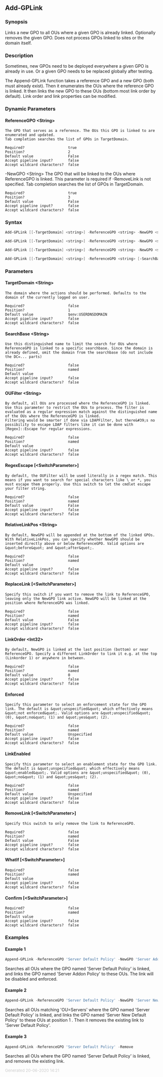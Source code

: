 <a name="Add-GPLink"></a>
## Add-GPLink
### Synopsis
Links a new GPO to all OUs where a given GPO is already linked. Optionally removes the given GPO. Does not process GPOs linked to sites or the domain itself.
### Description
Sometimes, new GPOs need to be deployed everywhere a given GPO is already in use. Or a given GPO needs to be replaced globally after testing.

The Append-GPLink function takes a reference GPO and a new GPO (both must already exist). Then it enumerates the OUs where the reference GPO is linked. It then links the new GPO to these OUs (bottom most link order by default). Link order and link properties can be modified.

### Dynamic Parameters
#### ReferenceGPO &lt;String&gt;
    The GPO that serves as a reference. The OUs this GPO is linked to are enumerated and updated.
    Tab completion searches the list of GPOs in TargetDomain.

    Required?                    true
    Position?                    2
    Default value                False
    Accept pipeline input?       false
    Accept wildcard characters?  false

-NewGPO &lt;String&gt;
    The GPO that will be linked to the OUs where ReferenceGPO is linked.
    This parameter is required if -RemoveLink is not specified.
    Tab completion searches the list of GPOs in TargetDomain.

    Required?                    true
    Position?                    3
    Default value                False
    Accept pipeline input?       false
    Accept wildcard characters?  false
### Syntax
```powershell
Add-GPLink [[-TargetDomain] <string>] -ReferenceGPO <string> -NewGPO <string> [-SearchBase <string>] [-OUFilter <string>] [-RegexEscape] [-RelativeLinkPos <string>] [-Enforced <EnforceLink>] [-LinkEnabled <EnableLink>] [-WhatIf] [-Confirm] [<CommonParameters>]

Add-GPLink [[-TargetDomain] <string>] -ReferenceGPO <string> -NewGPO <string> [-SearchBase <string>] [-OUFilter <string>] [-RegexEscape] [-ReplaceLink] [-Enforced <EnforceLink>] [-LinkEnabled <EnableLink>] [-WhatIf] [-Confirm] [<CommonParameters>]

Add-GPLink [[-TargetDomain] <string>] -ReferenceGPO <string> -NewGPO <string> [-SearchBase <string>] [-OUFilter <string>] [-RegexEscape] [-LinkOrder <int>] [-Enforced <EnforceLink>] [-LinkEnabled <EnableLink>] [-WhatIf] [-Confirm] [<CommonParameters>]

Add-GPLink [[-TargetDomain] <string>] -ReferenceGPO <string> [-SearchBase <string>] [-OUFilter <string>] [-RegexEscape] [-RemoveLink] [-WhatIf] [-Confirm] [<CommonParameters>]
```
### Parameters
#### TargetDomain &lt;String&gt;
    The domain where the actions should be performed. Defaults to the domain of the currently logged on user.
    
    Required?                    false
    Position?                    1
    Default value                $env:USERDNSDOMAIN
    Accept pipeline input?       false
    Accept wildcard characters?  false
#### SearchBase &lt;String&gt;
    Use this distinguished name to limit the search for OUs where ReferenceGPO is linked to a specific searchbase. Since the domain is already defined, omit the domain from the searchbase (do not include the DC=... parts)
    
    Required?                    false
    Position?                    named
    Default value                
    Accept pipeline input?       false
    Accept wildcard characters?  false
#### OUFilter &lt;String&gt;
    By default, all OUs are processed where the ReferenceGPO is linked. Use this parameter to restrict the OUs to process. The filter is evaluated as a regular expression match against the distinguished name of the OUs where the ReferenceGPO is linked.
    Filtering would be smarter if done via LDAPFilter, but there&#39;s no possibility to escape LDAP filters like it can be done with [Regex]::Escape for regular expressions.
    
    Required?                    false
    Position?                    named
    Default value                
    Accept pipeline input?       false
    Accept wildcard characters?  false
#### RegexEscape [&lt;SwitchParameter&gt;]
    By default, the OUFilter will be used literally in a regex match. This means if you want to search for special characters like \ or *, you must escape them properly. Use this switch to let the cmdlet escape your filter string.
    
    Required?                    false
    Position?                    named
    Default value                False
    Accept pipeline input?       false
    Accept wildcard characters?  false
#### RelativeLinkPos &lt;String&gt;
    By default, NewGPO will be appended at the bottom of the linked GPOs. With RelativeLinkPos, you can specify whether NewGPO should be inserted directly above or below ReferenceGPO. Valid options are &quot;before&quot; and &quot;after&quot;.
    
    Required?                    false
    Position?                    named
    Default value                
    Accept pipeline input?       false
    Accept wildcard characters?  false
#### ReplaceLink [&lt;SwitchParameter&gt;]
    Specify this switch if you want to remove the link to ReferenceGPO, leaving only the NewGPO link active. NewGPO will be linked at the position where ReferenceGPO was linked.
    
    Required?                    false
    Position?                    named
    Default value                False
    Accept pipeline input?       false
    Accept wildcard characters?  false
#### LinkOrder &lt;Int32&gt;
    By default, NewGPO is linked at the last position (bottom) or near ReferenceGPO. Specify a different LinkOrder to link it e.g. at the top (Linkorder 1) or anywhere in between.
    
    Required?                    false
    Position?                    named
    Default value                0
    Accept pipeline input?       false
    Accept wildcard characters?  false
#### Enforced
    Specify this parameter to select an enforcement state for the GPO link. The default is &quot;unspecified&quot; which effectively means &quot;not enforced&quot;. Valid options are &quot;unspecified&quot; (0), &quot;no&quot; (1) and &quot;yes&quot; (2).
    
    Required?                    false
    Position?                    named
    Default value                Unspecified
    Accept pipeline input?       false
    Accept wildcard characters?  false
#### LinkEnabled
    Specify this parameter to select an enablement state for the GPO link. The default is &quot;unspecified&quot; which effectively means &quot;enabled&quot;. Valid options are &quot;unspecified&quot; (0), &quot;no&quot; (1) and &quot;yes&quot; (2).
    
    Required?                    false
    Position?                    named
    Default value                Unspecified
    Accept pipeline input?       false
    Accept wildcard characters?  false
#### RemoveLink [&lt;SwitchParameter&gt;]
    Specify this switch to only remove the link to ReferenceGPO.
    
    Required?                    false
    Position?                    named
    Default value                False
    Accept pipeline input?       false
    Accept wildcard characters?  false
#### WhatIf [&lt;SwitchParameter&gt;]
    
    Required?                    false
    Position?                    named
    Default value                
    Accept pipeline input?       false
    Accept wildcard characters?  false
#### Confirm [&lt;SwitchParameter&gt;]
    
    Required?                    false
    Position?                    named
    Default value                
    Accept pipeline input?       false
    Accept wildcard characters?  false
### Examples
#### Example 1 
```powershell
Append-GPLink -ReferenceGPO 'Server Default Policy' -NewGPO 'Server Addon Policy'

```

Searches all OUs where the GPO named 'Server Default Policy' is linked, and links the GPO named 'Server Addon Policy' to these OUs. The link will be disabled and enforced.
#### Example 2 
```powershell
Append-GPLink -ReferenceGPO 'Server Default Policy' -NewGPO 'Server New Default Policy' -OUFilter 'OU=Servers' -Replace -LinkOrder 1

```

Searches all OUs matching 'OU=Servers' where the GPO named 'Server Default Policy' is linked, and links the GPO named 'Server New Default Policy' to these OUs at position 1 . Then it removes the existing link to 'Server Default Policy'.
#### Example 3 
```powershell
Append-GPLink -ReferenceGPO 'Server Default Policy' -Remove

```

Searches all OUs where the GPO named 'Server Default Policy' is linked, and removes the existing link.
<div style='font-size:small; color: #ccc'>Generated 20-06-2020 14:21</div>
